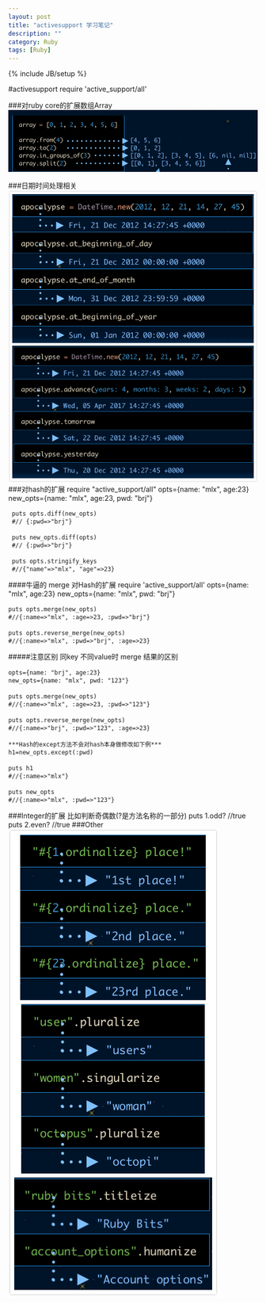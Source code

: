```yaml
---
layout: post
title: "activesupport 学习笔记"
description: ""
category: Ruby
tags: [Ruby]
---
```

{% include JB/setup %}


#activesupport
    require 'active_support/all'
  
###对ruby core的扩展数组Array
![Array](/article_images/Array.png)    

###日期时间处理相关 
![date](/article_images/date.png)
###对hash的扩展
     require "active_support/all"
     opts={name: "mlx", age:23}
     new_opts={name: "mlx", age:23, pwd: "brj"}
    
     puts opts.diff(new_opts)
     #// {:pwd=>"brj"}
     
     puts new_opts.diff(opts)
     #// {:pwd=>"brj"}
     
     puts opts.stringify_keys
     #//{"name"=>"mlx", "age"=>23}

####牛逼的 merge 对Hash的扩展
    require 'active_support/all'
    opts={name: "mlx", age:23}
    new_opts={name: "mlx", pwd: "brj"}
    
    puts opts.merge(new_opts)
    #//{:name=>"mlx", :age=>23, :pwd=>"brj"}
    
    puts opts.reverse_merge(new_opts)
    #//{:name=>"mlx", :pwd=>"brj", :age=>23}

#####注意区别 同key 不同value时 merge 结果的区别    

    opts={name: "brj", age:23}
    new_opts={name: "mlx", pwd: "123"}
    
    puts opts.merge(new_opts)
    #//{:name=>"mlx", :age=>23, :pwd=>"123"}
    
    puts opts.reverse_merge(new_opts)
    #//{:name=>"brj", :pwd=>"123", :age=>23}
    
    ***Hash的except方法不会对hash本身做修改如下例***
    h1=new_opts.except(:pwd)
    
    puts h1
    #//{:name=>"mlx"}
    
    puts new_opts
    #//{:name=>"mlx", :pwd=>"123"}

###Integer的扩展
    比如判断奇偶数(?是方法名称的一部分)
    puts 1.odd? //true
    puts 2.even? //true
###Other
![Other](/article_images/other.png)